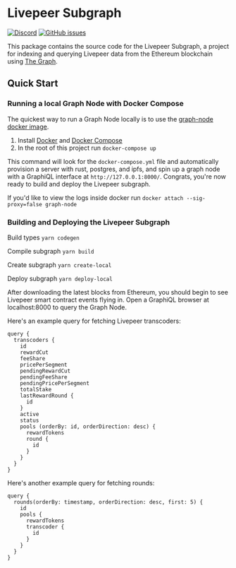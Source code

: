 # Livepeer Subgraph

[![Discord](https://img.shields.io/discord/423160867534929930.svg?style=flat-square)](https://discord.gg/7wRSUGX)
[![GitHub issues](https://img.shields.io/github/issues/livepeer/livepeerjs/subgraph.svg?style=flat-square)](https://github.com/livepeer/livepeerjs/labels/subgraph)

This package contains the source code for the Livepeer Subgraph, a project for
indexing and querying Livepeer data from the Ethereum blockchain using [The Graph](https://thegraph.com).

## Quick Start

### Running a local Graph Node with Docker Compose

The quickest way to run a Graph Node locally is to use the
[graph-node docker image](https://hub.docker.com/r/graphprotocol/graph-node/).

1. Install [Docker](https://docs.docker.com) and [Docker Compose](https://docs.docker.com/compose/install/)
2. In the root of this project run `docker-compose up`

This command will look for the `docker-compose.yml` file and automatically provision a server with rust, postgres, and ipfs, and
spin up a graph node with a GraphiQL interface at `http://127.0.0.1:8000/`.
Congrats, you're now ready to build and deploy the Livepeer subgraph.

If you'd like to view the logs inside docker run `docker attach --sig-proxy=false graph-node`

### Building and Deploying the Livepeer Subgraph

Build types
`yarn codegen`

Compile subgraph
`yarn build`

Create subgraph
`yarn create-local`

Deploy subgraph
`yarn deploy-local`

After downloading the latest blocks from Ethereum, you should begin to see
Livepeer smart contract events flying in. Open a GraphiQL browser at
localhost:8000 to query the Graph Node.

Here's an example query for fetching Livepeer transcoders:

```
query {
  transcoders {
    id
    rewardCut
    feeShare
    pricePerSegment
    pendingRewardCut
    pendingFeeShare
    pendingPricePerSegment
    totalStake
    lastRewardRound {
      id
    }
    active
    status
    pools (orderBy: id, orderDirection: desc) {
      rewardTokens
      round {
        id
      }
    }
  }
}
```

Here's another example query for fetching rounds:

```
query {
  rounds(orderBy: timestamp, orderDirection: desc, first: 5) {
    id
    pools {
      rewardTokens
      transcoder {
        id
      }
    }
  }
}
```